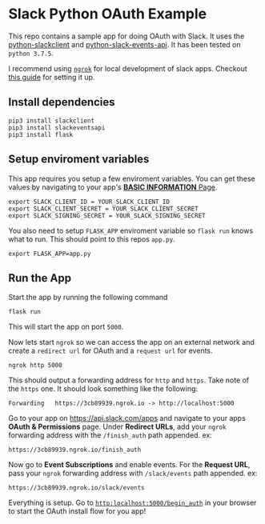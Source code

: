 # Slack Python OAuth Example

This repo contains a sample app for doing OAuth with Slack. It uses the [python-slackclient](https://github.com/slackapi/python-slackclient) and [python-slack-events-api](https://github.com/slackapi/python-slack-events-api). It has been tested on `python 3.7.5`.

I recommend using [`ngrok`](https://ngrok.com/download) for local development of slack apps. Checkout [this guide](https://api.slack.com/tutorials/tunneling-with-ngrok) for setting it up.

## Install dependencies

```
pip3 install slackclient
pip3 install slackeventsapi
pip3 install flask
```

## Setup enviroment variables

This app requires you setup a few enviroment variables. You can get these values by navigating to your app's [**BASIC INFORMATION** Page](https://api.slack.com/apps). 

```
export SLACK_CLIENT_ID = YOUR_SLACK_CLIENT_ID
export SLACK_CLIENT_SECRET = YOUR_SLACK_CLIENT_SECRET
export SLACK_SIGNING_SECRET = YOUR_SLACK_SIGNING_SECRET
```
You also need to setup `FLASK_APP` enviroment variable so `flask run` knows what to run. This should point to this repos `app.py`.

```
export FLASK_APP=app.py
```

## Run the App

Start the app by running the following command

```
flask run
```

This will start the app on port `5000`.

Now lets start `ngrok` so we can access the app on an external network and create a `redirect url` for OAuth and a `request url` for events. 

```
ngrok http 5000
```

This should output a forwarding address for `http` and `https`. Take note of the `https` one. It should look something like the following:

```
Forwarding   https://3cb89939.ngrok.io -> http://localhost:5000
```

Go to your app on https://api.slack.com/apps and navigate to your apps **OAuth & Permissions** page. Under **Redirect URLs**, add your `ngrok` forwarding address with the `/finish_auth` path appended. ex:

```
https://3cb89939.ngrok.io/finish_auth
```

Now go to **Event Subscriptions** and enable events. For the **Request URL**, pass your `ngrok` forwarding address with `/slack/events` path appended. ex:

```
https://3cb89939.ngrok.io/slack/events
```

Everything is setup. Go to [`http:localhost:5000/begin_auth`](http:localhost:5000/begin_auth) in your browser to start the OAuth install flow for you app!




